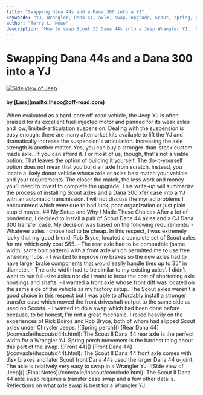 ```yaml
---
title: "Swapping Dana 44s and a Dana 300 into a YJ"
keywords: "YJ, Wrangler, Dana 44, axle, swap, upgrade, Scout, spring, over, axle, SOA"
author: "Terry L. Howe"
description: "How to swap Scout II Dana 44s into a Jeep Wrangler YJ.  Details on how to do a spring over on a Wrangler YJ at the same time."
---
```


# Swapping Dana 44s and a Dana 300 into a YJ
[![Side view of Jeep]()]()
<H4>by [Lars](mailto:lhsoo@off-road.com)</H4>
When evaluated as a hard-core off-road vehicle, the Jeep YJ
is often praised for its excellent fuel-injected motor and
panned for its weak axles and low, limited-articulation
suspension.  Dealing with the suspension is easy enough:
there are many aftemarket kits available to lift the YJ and
dramatically increase the suspension's articulation.
Increasing the axle strength is another matter.
Yes, you can buy a stronger-than-stock custom-made axle...if
you can afford it. For most of us, though, that's not a
viable option.  That leaves the option of building it
yourself.  The do-it-yourself option does not mean that you
build an axle from scratch.  Instead, you locate a likely
donor vehicle whose axle or axles best match your vehicle
and your requirements.  The closer the match, the less work
and money you'll need to invest to complete the upgrade.
This write-up will summarize the process of installing Scout
axles and a Dana 300 xfer case into a YJ with an automatic
transmission.  I will not discuss the myriad problems I
encountered which were due to bad luck, poor organization or
just plain stupid moves.
## My Setup and Why I Made These Choices
After a lot of pondering, I decided to install a pair of
Scout Dana 44 axles and a CJ Dana 300 transfer case.  My
decision was based on the following requirements:
- Whatever axles I chose had to be cheap.  In this respect,
I was extremely lucky that my good friend, Rob Bryce,
located a complete set of Scout axles for me which only cost
$65.
- The rear axle had to be compatible (same width, same bolt
pattern) with a front axle which permitted me to use free wheeling
hubs.
- I wanted to improve my brakes so the new axles had to
have larger brake components that would easily handle tires
up to 35" in diameter.
- The axle width had to be similar to my existing axles'.
I didn't want to run full-size axles nor did I want to incur
the cost of shortening axle housings and shafts.
- I wanted a front axle whose front diff was located on the
same side of the vehicle as my factory setup.  The Scout
axles weren't a good choice in this respect but I was able
to affordably install a stronger transfer case which moved
the front driveshaft output to the same side as used on
Scouts.
- I wanted to do a swap which had been done before because,
to be honest, I'm not a great mechanic.  I relied heavily on
the experiences of Rick Boiros and Rob Bryce, both of whom
had slipped Scout axles under Chrysler Jeeps.
![Spring perch]()
[Rear Dana 44](/convaxle/ihscout/d44r.html):
The Scout II Dana 44 rear axle is the perfect width for a Wrangler
YJ.  Spring perch movement is the hardest thing about this part
of the swap.
![Front 44]()
[Front Dana 44](/convaxle/ihscout/d44f.html):
The Scout II Dana 44 front axle comes with disk brakes and later
Scout front Dana 44s used the larger Dana 44 u-joint.  The axle
is relatively very easy to swap in a Wrangler YJ.
![Side view of Jeep]()
[Final Notes](/convaxle/ihscout/conclude.html):
The Scout II Dana 44 axle swap requires a transfer case swap and
a few other details.  Reflections on what axle swap is best for a 
Wrangler YJ.
</blockquote>